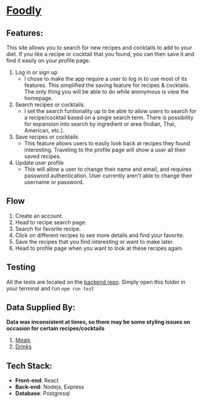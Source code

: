 # [Foodly](https://foodly-capstone2.surge.sh/)

## Features:
This site allows you to search for new recipes and cocktails to add to your diet. If you like a recipe or cocktail that you found, you can then save it and find it easily on your profile page.

1. Log in or sign up
    - I chose to make the app require a user to log in to use most of its features. This simplified the saving feature for recipes & cocktails.    The only thing you will be able to do while anonymous is view the homepage. 
2. Search recipes or cocktails.
    - I set the search funtionality up to be able to allow users to search for a recipe/cocktail based on a single search term. There is possibility for expansion into search by ingredient or area (Indian, Thai, American, etc.).
3. Save recipes or cocktails
    - This feature allows users to easily look back at recipes they found interesting. Traveling to the profile page will show a user all their saved recipes.
4. Update user profile
    - This will allow a user to change their name and email, and requires password authentication. User currently aren't able to change their username or password.

## Flow
1. Create an account.
2. Head to recipe search page.
3. Search for favorite recipe.
4. Click on different recipes to see more details and find your favorite.
5. Save the recipes that you find interesting or want to make later.
6. Head to profile page when you want to look at these recipes again.

## Testing
All the tests are located on the [backend repo](https://github.com/zacharyrb99/capstone2-backend). Simply open this folder in your terminal and run `npm run test`

## Data Supplied By:
__Data was inconsistent at times, so there may be some styling issues on occasion for certain recipes/cocktails__

1. [Meals](https://www.themealdb.com/api.php)
2. [Drinks](https://www.thecocktaildb.com/api.php)

## Tech Stack:
- __Front-end__: React
- __Back-end__: Nodejs, Express
- __Database__: Postgresql